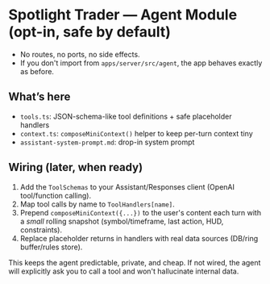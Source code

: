 # Spotlight Trader — Agent Module (opt-in, safe by default)

- No routes, no ports, no side effects.
- If you don't import from `apps/server/src/agent`, the app behaves exactly as before.

## What’s here
- `tools.ts`: JSON-schema-like tool definitions + safe placeholder handlers
- `context.ts`: `composeMiniContext()` helper to keep per-turn context tiny
- `assistant-system-prompt.md`: drop-in system prompt

## Wiring (later, when ready)
1. Add the `ToolSchemas` to your Assistant/Responses client (OpenAI tool/function calling).
2. Map tool calls by name to `ToolHandlers[name]`.
3. Prepend `composeMiniContext({...})` to the user's content each turn with a *small* rolling snapshot
   (symbol/timeframe, last action, HUD, constraints).
4. Replace placeholder returns in handlers with real data sources (DB/ring buffer/rules store).

This keeps the agent predictable, private, and cheap. If not wired, the agent will explicitly
ask you to call a tool and won't hallucinate internal data.
